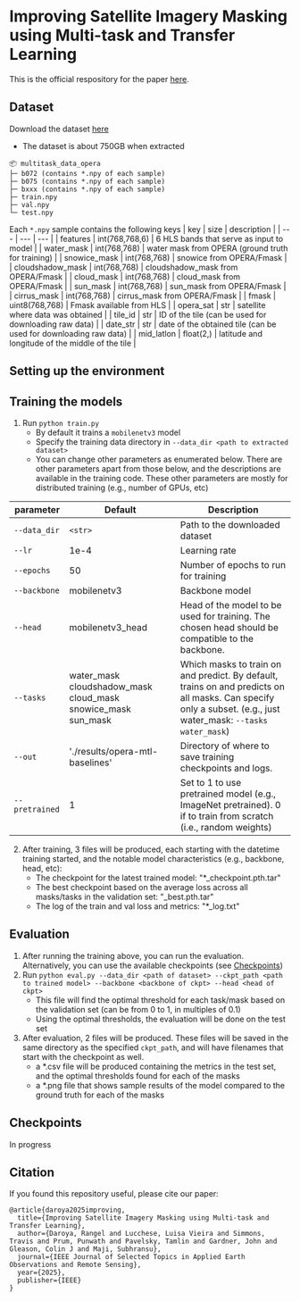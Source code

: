 # Improving Satellite Imagery Masking using Multi-task and Transfer Learning
This is the official respository for the paper [here](https://ieeexplore.ieee.org/abstract/document/10925631).

## Dataset
Download the dataset [here]()
- The dataset is about 750GB when extracted

```
📦 multitask_data_opera
├─ b072 (contains *.npy of each sample)
├─ b075 (contains *.npy of each sample)
├─ bxxx (contains *.npy of each sample)
├─ train.npy
├─ val.npy
└─ test.npy
```

Each `*.npy` sample contains the following keys
| key               | size              | description                                                       |
| ---               | ---               | ---                                                               |
| features          | int(768,768,6)    | 6 HLS bands that serve as input to model                          |
| water_mask        | int(768,768)      | water mask from OPERA (ground truth for training)                 |
| snowice_mask      | int(768,768)      | snowice from OPERA/Fmask                                          |
| cloudshadow_mask  | int(768,768)      | cloudshadow_mask from OPERA/Fmask                                 |
| cloud_mask        | int(768,768)      | cloud_mask from OPERA/Fmask                                 |
| sun_mask          | int(768,768)      | sun_mask from OPERA/Fmask                                 |
| cirrus_mask       | int(768,768)      | cirrus_mask from OPERA/Fmask                                 |
| fmask             | uint8(768,768)    | Fmask available from HLS                                 |
| opera_sat         | str               | satellite where data was obtained                                 |
| tile_id           | str               | ID of the tile (can be used for downloading raw data)             |
| date_str          | str               | date of the obtained tile (can be used for downloading raw data)  |
| mid_latlon        | float(2,)         | latitude and longitude of the middle of the tile                  |



## Setting up the environment


## Training the models
1. Run `python train.py`
    - By default it trains a `mobilenetv3` model
    - Specify the training data directory in `--data_dir <path to extracted dataset>`
    - You can change other parameters as enumerated below. There are other parameters apart from those below, and the descriptions are available in the training code. These other parameters are mostly for distributed training (e.g., number of GPUs, etc)

| parameter     | Default           | Description|
| ---           | ---               | ---       |
| `--data_dir`          | `<str>`              | Path to the downloaded dataset |      
| `--lr`          | 1e-4              | Learning rate |      
| `--epochs`    | 50       | Number of epochs to run for training |
| `--backbone`    | mobilenetv3       | Backbone model |
| `--head`        | mobilenetv3_head  | Head of the model to be used for training. The chosen head should be compatible to the backbone. |
| `--tasks`       | water_mask cloudshadow_mask cloud_mask snowice_mask sun_mask | Which masks to train on and predict. By default, trains on and predicts on all masks. Can specify only a subset. (e.g., just water_mask: `--tasks water_mask`) |
| `--out`         | './results/opera-mtl-baselines'   | Directory of where to save training checkpoints and logs.   |
| `--pretrained`  | 1                 | Set to 1 to use pretrained model (e.g., ImageNet pretrained). 0 if to train from scratch (i.e., random weights) |

2. After training, 3 files will be produced, each starting with the datetime training started, and the notable model characteristics (e.g., backbone, head, etc):
    - The checkpoint for the latest trained model: "*_checkpoint.pth.tar"
    - The best checkpoint based on the average loss across all masks/tasks in the validation set: "_best.pth.tar"
    - The log of the train and val loss and metrics: "*_log.txt"

## Evaluation
1. After running the training above, you can run the evaluation. Alternatively, you can use the available checkpoints (see [Checkpoints](#checkpoints))
2. Run `python eval.py --data_dir <path of dataset> --ckpt_path <path to trained model> --backbone <backbone of ckpt> --head <head of ckpt>`
    - This file will find the optimal threshold for each task/mask based on the validation set (can be from 0 to 1, in multiples of 0.1)
    - Using the optimal thresholds, the evaluation will be done on the test set
3. After evaluation, 2 files will be produced. These files will be saved in the same directory as the specified `ckpt_path`, and will have filenames that start with the checkpoint as well.
    - a *.csv file will be produced containing the metrics in the test set, and the optimal thresholds found for each of the masks
    - a *.png file that shows sample results of the model compared to the ground truth for each of the masks

## Checkpoints
In progress

## Citation
If you found this repository useful, please cite our paper:
```
@article{daroya2025improving,
  title={Improving Satellite Imagery Masking using Multi-task and Transfer Learning},
  author={Daroya, Rangel and Lucchese, Luisa Vieira and Simmons, Travis and Prum, Punwath and Pavelsky, Tamlin and Gardner, John and Gleason, Colin J and Maji, Subhransu},
  journal={IEEE Journal of Selected Topics in Applied Earth Observations and Remote Sensing},
  year={2025},
  publisher={IEEE}
}
```